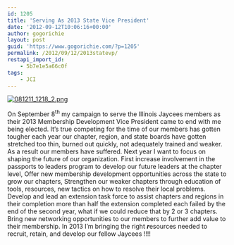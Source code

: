 ```yaml
---
id: 1205
title: 'Serving As 2013 State Vice President'
date: '2012-09-12T10:06:16+00:00'
author: gogorichie
layout: post
guid: 'https://www.gogorichie.com/?p=1205'
permalink: /2012/09/12/2013statevp/
restapi_import_id:
    - 5b7e1e5a66c0f
tags:
    - JCI
---
```


[![](https://www.gogorichie.com/wp-content/uploads/2011/08/081211_1218_2.png "081211_1218_2.png")](https://www.gogorichie.com/wp-content/uploads/2011/08/081211_1218_2.png)

On September 8<sup>th</sup> my campaign to serve the Illinois Jaycees members as their 2013 Membership Development Vice President came to end with me being elected. It’s true competing for the time of our members has gotten tougher each year our chapter, region, and state boards have gotten stretched too thin, burned out quickly, not adequately trained and weaker. As a result our members have suffered. Next year I want to focus on shaping the future of our organization. First increase involvement in the passports to leaders program to develop our future leaders at the chapter level, Offer new membership development opportunities across the state to grow our chapters, Strengthen our weaker chapters through education of tools, resources, new tactics on how to resolve their local problems. Develop and lead an extension task force to assist chapters and regions in their completion more than half the extension completed each failed by the end of the second year, what if we could reduce that by 2 or 3 chapters. Bring new networking opportunities to our members to further add value to their membership. In 2013 I’m bringing the right ***r***esources needed to recruit, retain, and develop our fellow Jaycees !!!!